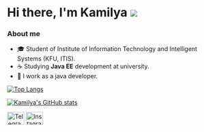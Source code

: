 # Hi there, I'm Kamilya ![](https://github.com/blackcater/blackcater/raw/main/images/Hi.gif) 

### About me
- 🎓 Student of Institute of Information Technology and Intelligent Systems (KFU, ITIS).
- ☕ Studying **Java EE** development at university.
- 💼 I work as a java developer. 

[![Top Langs](https://github-readme-stats.vercel.app/api/top-langs/?username=HKamilya&layout=compact)](https://github.com/HKamilya/github-readme-stats)


[![Kamilya's GitHub stats](https://github-readme-stats.vercel.app/api?username=HKamilya)](https://github.com/HKamilya/github-readme-stats)


[telegram]: https://t.me/kh_kamilya
[instagram]: https://www.instagram.com/see.kamilya/
[<img align="center" src="https://cdn.jsdelivr.net/npm/simple-icons@3.0.1/icons/telegram.svg" alt="Telegram" height="30" width="40" />][telegram]
[<img align="center" src="https://cdn.jsdelivr.net/npm/simple-icons@3.0.1/icons/instagram.svg" alt="Instagram" height="30" width="40" />][instagram] 
